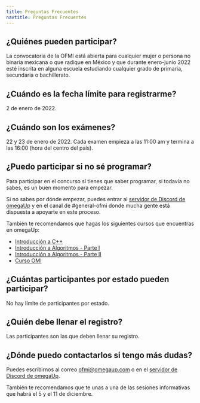 ```yaml
---
title: Preguntas Frecuentes
navtitle: Preguntas Frecuentes
---
```


## ¿Quiénes pueden participar?

La convocatoria de la OFMI está abierta para cualquier mujer o persona no binaria mexicana o que radique en México y que durante enero-junio 2022 esté inscrita en alguna escuela estudiando cualquier grado de primaria, secundaria o bachillerato.

## ¿Cuándo es la fecha límite para registrarme?

2 de enero de 2022.

## ¿Cuándo son los exámenes?

22 y 23 de enero de 2022. Cada examen empieza a las 11:00 am y termina a las 16:00 (hora del centro del país).

## ¿Puedo participar si no sé programar?

Para participar en el concurso sí tienes que saber programar, si todavía no sabes, es un buen momento para empezar. 

Si no sabes por dónde empezar, puedes entrar al [servidor de Discord de omegaUp](https://discord.gg/gn6GTb4rfG) y en el canal de #general-ofmi donde mucha gente está dispuesta a apoyarte en este proceso.

También te recomendamos que hagas los siguientes cursos que encuentras en omegaUp:

* [Introducción a C++](https://omegaup.com/course/introduccion_a_cpp/)
* [Introducción a Algoritmos - Parte I](https://omegaup.com/course/introduccion_a_algoritmos/)
* [Introducción a Algoritmos - Parte II](https://omegaup.com/course/introduccion_a_algoritmos_ii/)
* [Curso OMI](https://omegaup.com/course/Curso-OMI/)

## ¿Cuántas participantes por estado pueden participar?

No hay límite de participantes por estado.

## ¿Quién debe llenar el registro?

Las participantes son las que deben llenar su registro.

## ¿Dónde puedo contactarlos si tengo más dudas?

Puedes escribirnos al correo [ofmi@omegaup.com](mailto:ofmi@omegaup.com) o en el [servidor de Discord de omegaUp](https://discord.gg/gn6GTb4rfG).

También te recomendamos que te unas a una de las sesiones informativas que habrá el 5 y el 11 de diciembre.
